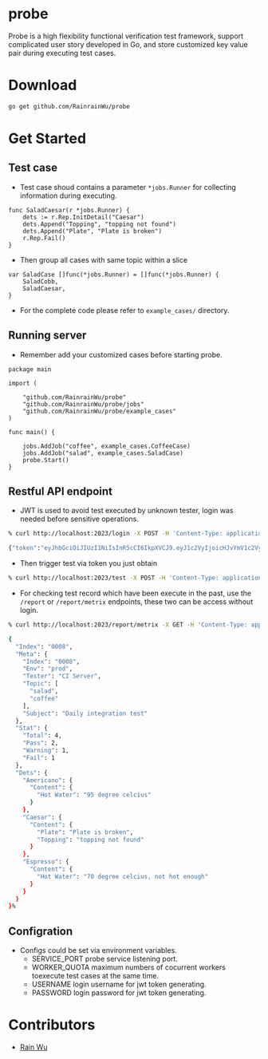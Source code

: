 # probe

Probe is a high flexibility functional verification test framework, support complicated user story developed in Go, and store customized key value pair during executing test cases.

# Download
```bash
go get github.com/RainrainWu/probe
```

# Get Started
## Test case
- Test case shoud contains a parameter `*jobs.Runner` for collecting information during executing.
```go=
func SaladCaesar(r *jobs.Runner) {
	dets := r.Rep.InitDetail("Caesar")
	dets.Append("Topping", "topping not found")
	dets.Append("Plate", "Plate is broken")
	r.Rep.Fail()
}
```
- Then group all cases with same topic within a slice
```go=
var SaladCase []func(*jobs.Runner) = []func(*jobs.Runner) {
	SaladCobb,
	SaladCaesar,
}
```
- For the complete code please refer to `example_cases/` directory.

## Running server
- Remember add your customized cases before starting probe.
```go=
package main

import (

	"github.com/RainrainWu/probe"
	"github.com/RainrainWu/probe/jobs"
	"github.com/RainrainWu/probe/example_cases"
)

func main() {

	jobs.AddJob("coffee", example_cases.CoffeeCase)
	jobs.AddJob("salad", example_cases.SaladCase)
	probe.Start()
}
```

## Restful API endpoint
- JWT is used to avoid test executed by unknown tester, login was needed before sensitive operations.
```bash
% curl http://localhost:2023/login -X POST -H 'Content-Type: application/json' -d '{"username":"probeuser","password":"probepass"}'

{"token":"eyJhbGciOiJIUzI1NiIsInR5cCI6IkpXVCJ9.eyJ1c2VyIjoicHJvYmV1c2VyIiwicm9sZSI6IlVEQyBUZXN0ZXIiLCJleHAiOjE1ODg0Nzc0ODcsImlhdCI6MTU4ODQ3NzE4NywiaXNzIjoiZ2luSldUIn0.ua-YmTuNWGKh8qGMBI1Du0-2qIVmxHtEw2UBZdCDuVs"}
```

- Then trigger test via token you just obtain
```bash
% curl http://localhost:2023/test -X POST -H 'Content-Type: application/json' -H "Authorization: Bearer eyJhbGciOiJIUzI1NiIsInR5cCI6IkpXVCJ9.eyJ1c2VyIjoicHJvYmV1c2VyIiwicm9sZSI6IlVEQyBUZXN0ZXIiLCJleHAiOjE1ODg0Nzc0ODcsImlhdCI6MTU4ODQ3NzE4NywiaXNzIjoiZ2luSldUIn0.ua-YmTuNWGKh8qGMBI1Du0-2qIVmxHtEw2UBZdCDuVs" -d '{"index":"0008","env":"prod","topic":["salad", "coffee"],"subject":"Daily integration test","tester":"CI Server"}'
```

- For checking test record which have been execute in the past, use the `/report` or `/report/metrix` endpoints, these two can be access without login.
```bash
% curl http://localhost:2023/report/metrix -X GET -H 'Content-Type: application/json' -d '{"Index":"0008"}'

{
  "Index": "0008",
  "Meta": {
    "Index": "0008",
    "Env": "prod",
    "Tester": "CI Server",
    "Topic": [
      "salad",
      "coffee"
    ],
    "Subject": "Daily integration test"
  },
  "Stat": {
    "Total": 4,
    "Pass": 2,
    "Warning": 1,
    "Fail": 1
  },
  "Dets": {
    "Americano": {
      "Content": {
        "Hot Water": "95 degree celcius"
      }
    },
    "Caesar": {
      "Content": {
        "Plate": "Plate is broken",
        "Topping": "topping not found"
      }
    },
    "Espresso": {
      "Content": {
        "Hot Water": "70 degree celcius, not hot enough"
      }
    }
  }
}%
```

## Configration
- Configs could be set via environment variables.
    - SERVICE_PORT
    probe service listening port.
    - WORKER_QUOTA
    maximum numbers of cocurrent workers toexecute test cases at the same time.
    - USERNAME
    login username for jwt token generating.
    - PASSWORD
    login password for jwt token generating.


# Contributors
- [Rain Wu](https://github.com/RainrainWu)